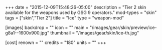 +++
date = "2015-12-09T15:48:26-05:00"
description = "Tier 2 skin available for the weapons used by GSG 9 operators."
mod-types = "skin"
tags = ["skin","Tier 2"]
title = "Ice"
type = "weapon-mod"

[images]
  backdrop = ""
  icon = ""
  main = "/images/gear/skin/preview/ice-g8a1--1600x900.jpg"
  thumbnail = "/images/gear/skin/ice-th.jpg"

[cost]
  renown = ""
  credits = "180"
  units = ""
+++
